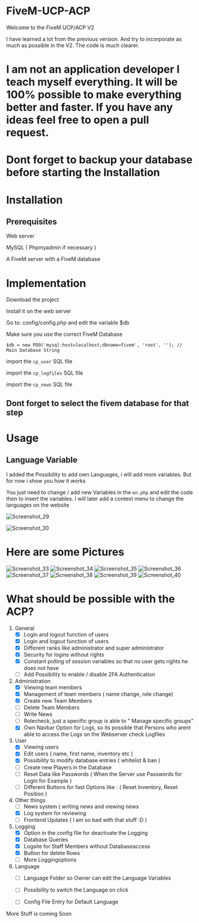 # FiveM-UCP-ACP

Welcome to the FiveM UCP/ACP V2

I have learned a lot from the previous version.
And try to incorporate as much as possible in the V2.
The code is much clearer.
# I am not an application developer I teach myself everything. It will be 100% possible to make everything better and faster. If you have any ideas feel free to open a pull request.

# Dont forget to backup your database before starting the Installation

# Installation

## Prerequisites
Web server

MySQL ( Phpmyadmin if necessary ) 

A FiveM server with a FiveM database

# Implementation

Download the project

Install it on the web server

Go to: config/config.php and edit the variable $db

Make sure you use the correct FiveM Database

```$db = new PDO('mysql:host=localhost;dbname=fivem', 'root', ''); // Main Database String```

import the ```cp_user``` SQL file

import the ```cp_logfiles``` SQL file

import the ```cp_news``` SQL file

## Dont forget to select the fivem database for that step

# Usage 

## Language Variable

I added the Possibility to add own Languages, i will add more variables. But for now i show you how it works

You just need to change / add new Variables in the ```en.php``` and edit the code then to insert the variables. I will later add a context menu to change the languages on the website


![Screenshot_29](https://user-images.githubusercontent.com/43492760/190622454-0e11368f-20d9-4489-bd5c-5c13e5a8d346.png)

![Screenshot_30](https://user-images.githubusercontent.com/43492760/190622518-624bdfb8-95cb-4486-8907-6846332dda3e.png)


# Here are some Pictures


![Screenshot_33](https://user-images.githubusercontent.com/43492760/190617396-eefdda31-96e4-4dcd-9d6d-6ab29d0d6d2a.png)
![Screenshot_34](https://user-images.githubusercontent.com/43492760/190617442-1613e685-a9f6-4cd8-b0cb-ed61eb6fb2ac.png)
![Screenshot_35](https://user-images.githubusercontent.com/43492760/190617493-526d41dc-2f00-4b66-a9c0-b76a6eb04c02.png)
![Screenshot_36](https://user-images.githubusercontent.com/43492760/190617529-0061eb2e-f8e3-43a3-8943-3523ebf73f8e.png)
![Screenshot_37](https://user-images.githubusercontent.com/43492760/190617551-14bb9fc3-878e-4c3c-87a4-3751bdc233e8.png)
![Screenshot_38](https://user-images.githubusercontent.com/43492760/190617592-504fa188-e3a8-4c6e-8d06-282d378b4fc9.png)
![Screenshot_39](https://user-images.githubusercontent.com/43492760/190617667-d6a1de32-54e6-4630-a518-6fa03093d9ea.png)
![Screenshot_40](https://user-images.githubusercontent.com/43492760/190617695-c83b2892-6c77-4711-842a-28ea4ca0858b.png)


# What should be possible with the ACP?

1. General
   - [x] Login and logout function of users
   - [x] Login and logout function of users
   - [x] Different ranks like administrator and super administrator
   - [x] Security for logins without rights
   - [x] Constant polling of session variables so that no user gets rights he does not have
   - [ ] Add Possibility to enable / disable 2FA Authentication
   
2. Administration
   - [x] Viewing team members
   - [x] Management of team members ( name change, role change)
   - [x] Create new Team Members
   - [ ] Delete Team Members
   - [ ] Write News
   - [ ] Rolecheck, just a specific group is able to " Manage specific groups"
   - [x] Own Navbar Option for Logs, so its possible that Persons who arent able to access the Logs on the Webserver check Logfiles
   
3. User
   - [x] Viewing users
   - [x] Edit users ( name, first name, inventory etc )
   - [x] Possibility to modify database entries ( whitelist & ban )
   - [ ] Create new Players in the Database
   - [ ] Reset Data like Passwords ( When the Server use Passwords for Login for Example )
   - [ ] Different Buttons for fast Options like : ( Reset Inventory, Reset Position )
   
4. Other things
   - [ ] News system ( writing news and viewing news
   - [x] Log system for reviewing
   - [ ] Frontend Updates ( I am so bad with that stuff :D )
   
5. Logging
   - [x] Option in the config file for deactivate the Logging
   - [x] Database Queries 
   - [x] Logsite for Staff Members without Databaseaccess
   - [x] Button for delete Rows
   - [ ] More Loggingoptions

6. Language
   - [ ] Language Folder so Owner can edit the Language Variables
   - [ ] Possibility to switch the Language on click
   - [ ] Config File Entry for Default Language


More Stuff is coming Soon

